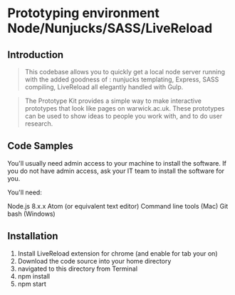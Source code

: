 
# Prototyping environment Node/Nunjucks/SASS/LiveReload

## Introduction

> This codebase allows you to quickly get a local node server running with the added goodness of : nunjucks templating, Express, SASS compiling, LiveReload all elegantly handled with Gulp.

> The Prototype Kit provides a simple way to make interactive prototypes that look like pages on warwick.ac.uk. These prototypes can be used to show ideas to people you work with, and to do user research.

## Code Samples


You'll usually need admin access to your machine to install the software. If you do not have admin access, ask your IT team to install the software for you.


You'll need:

Node.js 8.x.x
Atom (or equivalent text editor)
Command line tools (Mac)
Git bash (Windows)


## Installation



1. Install LiveReload extension for chrome (and enable for tab your on)
2. Download the code source into your home directory
3. navigated to this directory from Terminal
2. npm install
3. npm start
